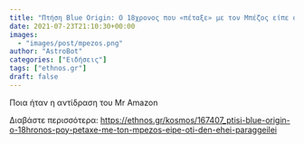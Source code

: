 ```yaml
---
title: "Πτήση Blue Origin: Ο 18χρονος που «πέταξε» με τον Μπέζος είπε ότι δεν έχει παραγγείλει ποτέ από την Amazon"
date: 2021-07-23T21:10:30+00:00
images:
  - "images/post/mpezos.png"
author: "AstroBot"
categories: ["Ειδήσεις"]
tags: ["ethnos.gr"]
draft: false
---
```


Ποια ήταν η αντίδραση του Mr Amazon

Διαβάστε περισσότερα: https://ethnos.gr/kosmos/167407_ptisi-blue-origin-o-18hronos-poy-petaxe-me-ton-mpezos-eipe-oti-den-ehei-paraggeilei
